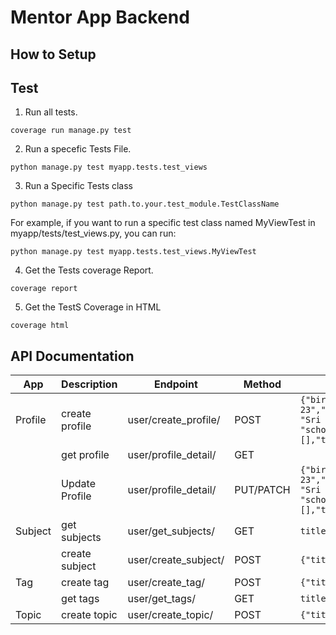 # Mentor App Backend

## How to Setup

## Test
1. Run all tests.
```
coverage run manage.py test
```

2. Run a specefic Tests File.
```
python manage.py test myapp.tests.test_views
```

3. Run a Specific Tests class
```
python manage.py test path.to.your.test_module.TestClassName
```

For example, if you want to run a specific test class named MyViewTest in myapp/tests/test_views.py, you can run:
```
python manage.py test myapp.tests.test_views.MyViewTest
```

4. Get the Tests coverage Report.
```
coverage report
```

5. Get the TestS Coverage in HTML
```
coverage html
```

## API Documentation

| App           | Description      | Endpoint               | Method     | Payload/ Params                             |
|---------------|------------------|------------------------|------------|---------------------------------------------|
| Profile       |create profile    | user/create_profile/   | POST       | `{"birth_day": "1993-04-23","gender": "male","country": "Sri Lanka","educational_level": "school","tags": [1],"subjects": [],"topics": [1]}`                        |
|               | get profile      | user/profile_detail/   | GET        |                                             |
|               | Update Profile   | user/profile_detail/   | PUT/PATCH  | `{"birth_day": "1993-04-23","gender": "male","country": "Sri Lanka","educational_level": "school","tags": [1],"subjects": [],"topics": [1]}`                        |
| Subject       | get subjects     | user/get_subjects/     | GET        | `title=something`                           |
|               | create subject   | user/create_subject/   | POST       | `{"title":"Test"}`                          |
| Tag           | create tag       | user/create_tag/       | POST       | `{"title": "title"}`                        |
|               | get tags         | user/get_tags/         | GET        | `title=something`                           |
| Topic         | create topic     | user/create_topic/     | POST       | `{"title":"Geography","Subject":1}`         |